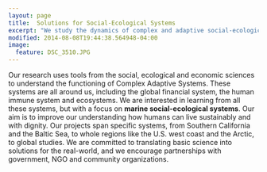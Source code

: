 ```yaml
---
layout: page
title:  Solutions for Social-Ecological Systems
excerpt: "We study the dynamics of complex and adaptive social-ecological systems to improve the well-being of people around the  world"
modified: 2014-08-08T19:44:38.564948-04:00
image:
  feature: DSC_3510.JPG
---
```


Our research uses tools from the social, ecological and economic sciences to understand the functioning of Complex Adaptive Systems. These systems are all around us, including the global       financial system, the human immune system and ecosystems. We are interested in learning from all these systems, but with a focus on **marine social-ecological systems**. Our aim is to improve our understanding how humans can live sustainably and with dignity. Our projects span specific systems, from Southern California and the Baltic Sea, to whole regions like the U.S. west coast and the Arctic, to global studies. We are committed to translating basic science into solutions for the real-world, and we encourage partnerships with government, NGO and community organizations. 

